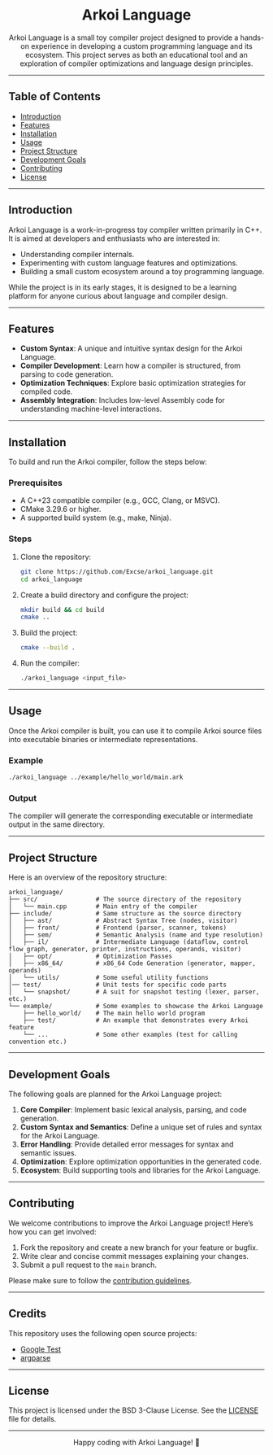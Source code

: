 <h1 align="center" id="title">Arkoi Language</h1>

<p align="center" id="description">
Arkoi Language is a small toy compiler project designed to provide a hands-on experience in developing a custom programming language and its ecosystem. This project serves as both an educational tool and an exploration of compiler optimizations and language design principles.
</p>

---

## Table of Contents
- [Introduction](#introduction)
- [Features](#features)
- [Installation](#installation)
- [Usage](#usage)
- [Project Structure](#project-structure)
- [Development Goals](#development-goals)
- [Contributing](#contributing)
- [License](#license)

---

## Introduction
Arkoi Language is a work-in-progress toy compiler written primarily in C++. It is aimed at developers and enthusiasts who are interested in:
- Understanding compiler internals.
- Experimenting with custom language features and optimizations.
- Building a small custom ecosystem around a toy programming language.

While the project is in its early stages, it is designed to be a learning platform for anyone curious about language and compiler design.

---

## Features
- **Custom Syntax**: A unique and intuitive syntax design for the Arkoi Language.
- **Compiler Development**: Learn how a compiler is structured, from parsing to code generation.
- **Optimization Techniques**: Explore basic optimization strategies for compiled code.
- **Assembly Integration**: Includes low-level Assembly code for understanding machine-level interactions.

---

## Installation
To build and run the Arkoi compiler, follow the steps below:

### Prerequisites
- A C++23 compatible compiler (e.g., GCC, Clang, or MSVC).
- CMake 3.29.6 or higher.
- A supported build system (e.g., make, Ninja).

### Steps
1. Clone the repository:
   ```bash
   git clone https://github.com/Excse/arkoi_language.git
   cd arkoi_language
   ```
2. Create a build directory and configure the project:
   ```bash
   mkdir build && cd build
   cmake ..
   ```
3. Build the project:
   ```bash
   cmake --build .
   ```

4. Run the compiler:
   ```bash
   ./arkoi_language <input_file>
   ```

---

## Usage
Once the Arkoi compiler is built, you can use it to compile Arkoi source files into executable binaries or intermediate representations.

### Example
```bash
./arkoi_language ../example/hello_world/main.ark
```

### Output
The compiler will generate the corresponding executable or intermediate output in the same directory.

---

## Project Structure
Here is an overview of the repository structure:

```
arkoi_language/
├── src/                # The source directory of the repository
│   └── main.cpp        # Main entry of the compiler
├── include/            # Same structure as the source directory
│   ├── ast/            # Abstract Syntax Tree (nodes, visitor)
│   ├── front/          # Frontend (parser, scanner, tokens)
│   ├── sem/            # Semantic Analysis (name and type resolution)
│   ├── il/             # Intermediate Language (dataflow, control flow graph, generator, printer, instructions, operands, visitor)
│   ├── opt/            # Optimization Passes
│   ├── x86_64/         # x86_64 Code Generation (generator, mapper, operands)
│   └── utils/          # Some useful utility functions
│── test/               # Unit tests for specific code parts
│   └── snapshot/       # A suit for snapshot testing (lexer, parser, etc.)
└── example/            # Some examples to showcase the Arkoi Language
    ├── hello_world/    # The main hello world program
    ├── test/           # An example that demonstrates every Arkoi feature
    └── ...             # Some other examples (test for calling convention etc.)
```

---

## Development Goals
The following goals are planned for the Arkoi Language project:

1. **Core Compiler**: Implement basic lexical analysis, parsing, and code generation.
2. **Custom Syntax and Semantics**: Define a unique set of rules and syntax for the Arkoi Language.
3. **Error Handling**: Provide detailed error messages for syntax and semantic issues.
4. **Optimization**: Explore optimization opportunities in the generated code.
5. **Ecosystem**: Build supporting tools and libraries for the Arkoi Language.

---

## Contributing
We welcome contributions to improve the Arkoi Language project! Here’s how you can get involved:

1. Fork the repository and create a new branch for your feature or bugfix.
2. Write clear and concise commit messages explaining your changes.
3. Submit a pull request to the `main` branch.

Please make sure to follow the [contribution guidelines](CODE_OF_CONDUCT.md).

---

## Credits
This repository uses the following open source projects:
- [Google Test](https://github.com/google/googletest)
- [argparse](https://github.com/p-ranav/argparse/)

---

## License
This project is licensed under the BSD 3-Clause License. See the [LICENSE](LICENSE) file for details.

---

<p align="center">
Happy coding with Arkoi Language! 🚀
</p>
